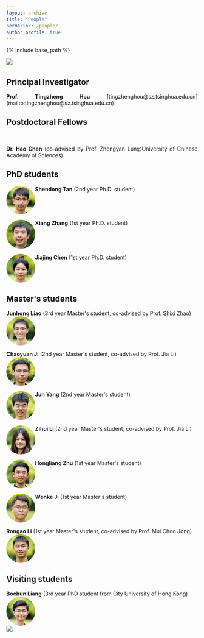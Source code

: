 ```yaml
---
layout: archive
title: "People"
permalink: /people/
author_profile: true
---
```


{% include base_path %}

<style>
    .res-text {
        text-align: justify;
        display: inline-block;
    }
    .res {
        float: left;
        width: 15%;
        border-radius: 50%;
    }
    @media only screen and (max-width: 800px) and (orientation:portrait) {
        .res {
            width: 100%;
        }
    }
</style>

<img src="/images/groupphoto4.jpg"/>
 
## Principal Investigator

<div class="res-text" markdown="1">
<b>Prof. Tingzheng Hou</b>
[tingzhenghou@sz.tsinghua.edu.cn](mailto:tingzhenghou@sz.tsinghua.edu.cn)
</div>

## Postdoctoral Fellows

<div class="res-text" markdown="1>
<b>Dr. Yaoshu Xie</b>
[jasonxie@sz.tsinghua.edu.cn](mailto:jasonxie@sz.tsinghua.edu.cn)
<img class="res" src="/images/xys.jpg" alt="Dr. Yaoshu Xie"/>
</div>
<p></p>
<div class="res-text">
<b>Dr. Hao Chen</b> (co-advised by Prof. Zhengyan Lun@University of Chinese Academy of Sciences)</b>
</div>

## PhD students

<div class="res-text">
<b>Shendong Tan</b> (2nd year Ph.D. student)
<img class="res" src="/images/tsd.jpg" alt="Shendong Tan"/>
</div>
<p></p>
<div class="res-text">
<b>Xiang Zhang</b> (1st year Ph.D. student)
<img class="res" src="/images/zx.jpg" alt="Xiang Zhang"/>
</div>
<p></p>
<div class="res-text">
<b>Jiajing Chen</b> (1st year Ph.D. student)
<img class="res" src="/images/cjj.jpg" alt="Jiajiang Chen"/>
</div>

## Master's students

<div class="res-text">
<b>Junhong Liao</b> (3rd year Master's student, co-advised by Prof. Shixi Zhao)
<img class="res" src="/images/ljh.jpg" alt="Junhong Liao"/>
</div>
<p></p>
<div class="res-text">
<b>Chaoyuan Ji</b> (2nd year Master's student, co-advised by Prof. Jia Li)
<img class="res" src="/images/jcy.jpg" alt="Chaoyuan Ji"/>
</div>
<p></p>
<div class="res-text">
<b>Jun Yang</b> (2nd year Master's student)
<img class="res" src="/images/yj.jpg" alt="Jun Yang"/>
</div>
<p></p>
<div class="res-text">
<b>Zihui Li</b> (2nd year Master's student, co-advised by Prof. Jia Li)
<img class="res" src="/images/lzh.jpg" alt="Zihui Li"/>
</div>
<p></p>
<div class="res-text">
<b>Hongliang Zhu</b> (1st year Master's student)
<img class="res" src="/images/zhl.jpg" alt="Hongliang Zhu"/>
</div>
<p></p>
<div class="res-text">
<b>Wenke Ji</b> (1st year Master's student)
<img class="res" src="/images/jwk.jpg" alt="Wenke Ji"/>
</div>
<p></p>
<div class="res-text">
<b>Rongao Li</b> (1st year Master's student, co-advised by Prof. Mui Choo Jong)
<img class="res" src="/images/lra.jpg" alt="Rongao Li"/>
</div>

## Visiting students

<div class="res-text">
<b>Bochun Liang</b> (3rd year PhD student from City University of Hong Kong)
<img class="res" src="/images/lbc.jpg" alt="Bochun Liang"/>
</div>

<img src="/images/groupphoto5.jpg"/>

<script src="/assets/js/vanilla-back-to-top.min.js"></script>
<script>addBackToTop({
  diameter: 56,
  backgroundColor: '#ddd',
  textColor: '#003262'
})</script>
